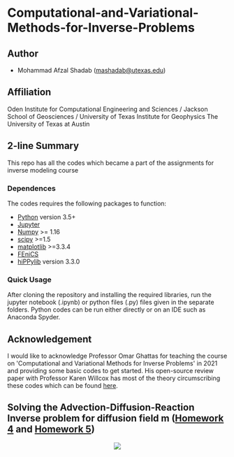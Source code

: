 # Computational-and-Variational-Methods-for-Inverse-Problems
## Author
- Mohammad Afzal Shadab (mashadab@utexas.edu)

## Affiliation
Oden Institute for Computational Engineering and Sciences / Jackson School of Geosciences / University of Texas Institute for Geophysics
The University of Texas at Austin

## 2-line Summary
This repo has all the codes which became a part of the assignments for inverse modeling course

### Dependences

The codes requires the following packages to function:
- [Python](https://www.python.org/) version 3.5+
- [Jupyter](https://jupyter.org/)
- [Numpy](http://www.numpy.org/) >= 1.16
- [scipy](https://www.scipy.org/) >=1.5
- [matplotlib](https://matplotlib.org/) >=3.3.4
- [FEniCS](https://fenicsproject.org/download/)
- [hiPPylib](https://hippylib.github.io/#latest-release) version 3.3.0


### Quick Usage
After cloning the repository and installing the required libraries, run the jupyter notebook (.ipynb) or python files (.py) files given in the separate folders. Python codes can be run either directly or on an IDE such as Anaconda Spyder.


## Acknowledgement
I would like to acknowledge Professor Omar Ghattas for teaching the course on 'Computational and Variational Methods for Inverse Problems' in 2021 and providing some basic codes to get started. His open-source review paper with Professor Karen Willcox has most of the theory circumscribing these codes which can be found [here](https://www.cambridge.org/core/services/aop-cambridge-core/content/view/C072A4B417F8C3873ED75C1D63BBB31D/S0962492921000064a.pdf/learning-physics-based-models-from-data-perspectives-from-inverse-problems-and-model-reduction.pdf).



## Solving the Advection-Diffusion-Reaction Inverse problem for diffusion field m ([Homework 4](https://github.com/mashadab/Computational-and-Variational-Methods-for-Inverse-Problems/blob/main/HW4-Hessian-action/Provided/HW4_afzal.pdf) and [Homework 5](https://github.com/mashadab/Computational-and-Variational-Methods-for-Inverse-Problems/blob/main/HW5-transient-NewtonCG/HW5_afzal_final.pdf))
<p align="center">
<img src="./HW4-Hessian-action/Provided/Results/2_1part_a-1.png height="370">
</p>

